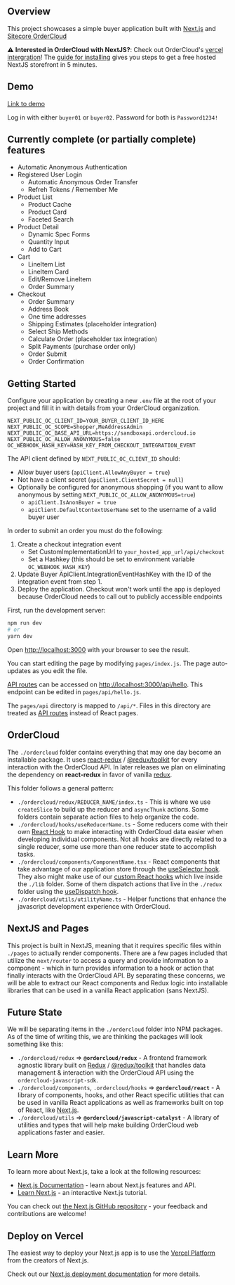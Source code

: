## Overview
This project showcases a simple buyer application built with [Next.js](https://nextjs.org/) and [Sitecore OrderCloud](https://ordercloud.io/)


:warning: **Interested in OrderCloud with NextJS?**: Check out OrderCloud's [vercel intergration](https://vercel.com/integrations/ordercloud)! The [guide for installing](https://ordercloud.io/knowledge-base/vercel-integration) gives you steps to get a free hosted NextJS storefront in 5 minutes. 

## Demo
[Link to demo](https://headstart-nextjs.vercel.app/)

Log in with either `buyer01` or `buyer02`. Password for both is `Password1234!`

## Currently complete (or partially complete) features

* Automatic Anonymous Authentication
* Registered User Login
    * Automatic Anonymous Order Transfer
    * Refreh Tokens / Remember Me
* Product List
    * Product Cache
    * Product Card
    * Faceted Search
* Product Detail
    * Dynamic Spec Forms
    * Quantity Input
    * Add to Cart
* Cart
   * LineItem List
   * LineItem Card
   * Edit/Remove LineItem
   * Order Summary
* Checkout
    * Order Summary
    * Address Book
    * One time addresses
    * Shipping Estimates (placeholder integration)
    * Select Ship Methods
    * Calculate Order (placeholder tax integration)
    * Split Payments (purchase order only)
    * Order Submit
    * Order Confirmation

## Getting Started

Configure your application by creating a new `.env` file at the root of your project and fill it in with details from your OrderCloud organization.

```
NEXT_PUBLIC_OC_CLIENT_ID=YOUR_BUYER_CLIENT_ID_HERE
NEXT_PUBLIC_OC_SCOPE=Shopper,MeAddressAdmin
NEXT_PUBLIC_OC_BASE_API_URL=https://sandboxapi.ordercloud.io
NEXT_PUBLIC_OC_ALLOW_ANONYMOUS=false
OC_WEBHOOK_HASH_KEY=HASH_KEY_FROM_CHECKOUT_INTEGRATION_EVENT
```

The API client defined by `NEXT_PUBLIC_OC_CLIENT_ID` should:
* Allow buyer users (`apiClient.AllowAnyBuyer = true`)
* Not have a client secret (`apiClient.ClientSecret = null`)
* Optionally be configured for anonymous shopping (if you want to allow anonymous by setting `NEXT_PUBLIC_OC_ALLOW_ANONYMOUS=true`)
    * `apiClient.IsAnonBuyer = true`
    * `apiClient.DefaultContextUserName` set to the username of a valid buyer user

In order to submit an order you must do the following:
1. Create a checkout integration event
    * Set CustomImplementationUrl to `your_hosted_app_url/api/checkout`
    * Set a Hashkey (this should be set to environment variable `OC_WEBHOOK_HASH_KEY`)
2. Update Buyer ApiClient.IntegrationEventHashKey with the ID of the integration event from step 1.
3. Deploy the application. Checkout won't work until the app is deployed because OrderCloud needs to call out to publicly accessible endpoints

First, run the development server:

```bash
npm run dev
# or
yarn dev
```

Open [http://localhost:3000](http://localhost:3000) with your browser to see the result.

You can start editing the page by modifying `pages/index.js`. The page auto-updates as you edit the file.

[API routes](https://nextjs.org/docs/api-routes/introduction) can be accessed on [http://localhost:3000/api/hello](http://localhost:3000/api/hello). This endpoint can be edited in `pages/api/hello.js`.

The `pages/api` directory is mapped to `/api/*`. Files in this directory are treated as [API routes](https://nextjs.org/docs/api-routes/introduction) instead of React pages.

## OrderCloud

The `./ordercloud` folder contains everything that may one day become an installable package. It uses [react-redux](https://react-redux.js.org/) / [@redux/toolkit](https://redux-toolkit.js.org/) for every interaction with the OrderCloud API. In later releases we plan on eliminating the dependency on **react-redux** in favor of vanilla [redux](https://github.com/reduxjs/redux).

This folder follows a general pattern:

- `./ordercloud/redux/REDUCER_NAME/index.ts` - This is where we use `createSlice` to build up the reducer and `asyncThunk` actions. Some folders contain separate action files to help organize the code.
- `./ordercloud/hooks/useReducerName.ts` - Some reducers come with their own [React Hook](https://reactjs.org/docs/hooks-intro.html) to make interacting with OrderCloud data easier when developing individual components. Not all hooks are directly related to a single reducer, some use more than one reducer state to accomplish tasks.
- `./ordercloud/components/ComponentName.tsx` - React components that take advantage of our application store through the [useSelector hook](https://react-redux.js.org/api/hooks#useselector). They also might make use of our [custom React hooks](https://reactjs.org/docs/hooks-custom.html) which live inside the `./lib` folder. Some of them dispatch actions that live in the `./redux` folder using the [useDispatch hook](https://react-redux.js.org/api/hooks#usedispatch).
- `./ordercloud/utils/utilityName.ts` - Helper functions that enhance the javascript development experience with OrderCloud.

## NextJS and Pages

This project is built in NextJS, meaning that it requires specific files within `./pages` to actually render components. There are a few pages included that utilize the `next/router` to access a query and provide information to a component - which in turn provides information to a hook or action that finally interacts with the OrderCloud API. By separating these concerns, we will be able to extract our React components and Redux logic into installable libraries that can be used in a vanilla React application (sans NextJS).

## Future State
We will be separating items in the `./ordercloud` folder into NPM packages. As of the time of writing this, we are thinking the packages will look something like this:

- `./ordercloud/redux` => **`@ordercloud/redux`** - A frontend framework agnostic library built on [Redux](https://github.com/reduxjs/redux) / [@redux/toolkit](https://redux-toolkit.js.org/) that handles data management & interaction with the OrderCloud API using the `ordercloud-javascript-sdk`.
- `./ordercloud/components`, `.ordercloud/hooks` => **`@ordercloud/react`** - A library of components, hooks, and other React specific utilities that can be used in vanilla React applications as well as frameworks built on top of React, like [Next.js](https://nextjs.org/).
- `./ordercloud/utils` => **`@ordercloud/javascript-catalyst`** - A library of utilities and types that will help make building OrderCloud web applications faster and easier.

## Learn More

To learn more about Next.js, take a look at the following resources:

- [Next.js Documentation](https://nextjs.org/docs) - learn about Next.js features and API.
- [Learn Next.js](https://nextjs.org/learn) - an interactive Next.js tutorial.

You can check out [the Next.js GitHub repository](https://github.com/vercel/next.js/) - your feedback and contributions are welcome!

## Deploy on Vercel

The easiest way to deploy your Next.js app is to use the [Vercel Platform](https://vercel.com/new?utm_medium=default-template&filter=next.js&utm_source=create-next-app&utm_campaign=create-next-app-readme) from the creators of Next.js.

Check out our [Next.js deployment documentation](https://nextjs.org/docs/deployment) for more details.
